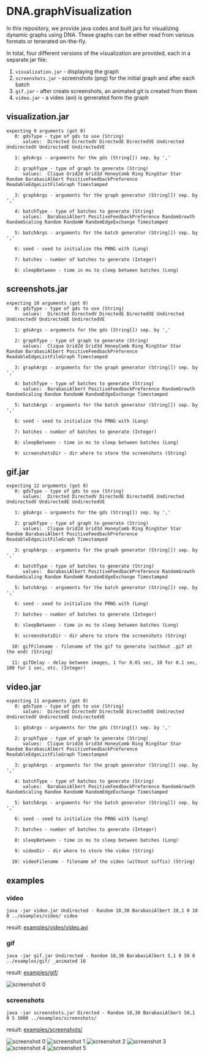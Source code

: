 # DNA.graphVisualization

In this repository, we provide java codes and built jars for visualizing dynamic graphs using DNA.
These graphs can be either read from various formats or tenerated on-the-fly.

In total, four different versions of the visualization are provided, each in a separate jar file:

1. `visualization.jar` - displaying the graph
2. `screenshots.jar` - screenshots (png) for the initial graph and after each batch
3. `gif.jar` - after create screenshots, an animated git is created from them
4. `video.jar` - a video (avi) is generated form the graph


## visualization.jar

	expecting 9 arguments (got 0)
	   0: gdsType - type of gds to use (String)
	      values:  Directed DirectedV DirectedE DirectedVE Undirected UndirectedV UndirectedE UndirectedVE
	
	   1: gdsArgs - arguments for the gds (String[]) sep. by ','
	
	   2: graphType - type of graph to generate (String)
	      values:  Clique Grid2d Grid3d HoneyComb Ring RingStar Star Random BarabasiAlbert PositiveFeedbackPreference ReadableEdgeListFileGraph Timestamped
	
	   3: graphArgs - arguments for the graph generator (String[]) sep. by ','
	
	   4: batchType - type of batches to generate (String)
	      values:  BarabasiAlbert PositiveFeedbackPreference RandomGrowth RandomScaling Random RandomW RandomEdgeExchange Timestamped
	
	   5: batchArgs - arguments for the batch generator (String[]) sep. by ','
	
	   6: seed - seed to initialize the PRNG with (Long)
	
	   7: batches - number of batches to generate (Integer)
	
	   8: sleepBetween - time in ms to sleep between batches (Long)

## screenshots.jar

	expecting 10 arguments (got 0)
	   0: gdsType - type of gds to use (String)
	      values:  Directed DirectedV DirectedE DirectedVE Undirected UndirectedV UndirectedE UndirectedVE
	
	   1: gdsArgs - arguments for the gds (String[]) sep. by ','
	
	   2: graphType - type of graph to generate (String)
	      values:  Clique Grid2d Grid3d HoneyComb Ring RingStar Star Random BarabasiAlbert PositiveFeedbackPreference ReadableEdgeListFileGraph Timestamped
	
	   3: graphArgs - arguments for the graph generator (String[]) sep. by ','
	
	   4: batchType - type of batches to generate (String)
	      values:  BarabasiAlbert PositiveFeedbackPreference RandomGrowth RandomScaling Random RandomW RandomEdgeExchange Timestamped
	
	   5: batchArgs - arguments for the batch generator (String[]) sep. by ','
	
	   6: seed - seed to initialize the PRNG with (Long)
	
	   7: batches - number of batches to generate (Integer)
	
	   8: sleepBetween - time in ms to sleep between batches (Long)
	
	   9: screenshotsDir - dir where to store the screenshots (String)

## gif.jar

	expecting 12 arguments (got 0)
	   0: gdsType - type of gds to use (String)
	      values:  Directed DirectedV DirectedE DirectedVE Undirected UndirectedV UndirectedE UndirectedVE
	
	   1: gdsArgs - arguments for the gds (String[]) sep. by ','
	
	   2: graphType - type of graph to generate (String)
	      values:  Clique Grid2d Grid3d HoneyComb Ring RingStar Star Random BarabasiAlbert PositiveFeedbackPreference ReadableEdgeListFileGraph Timestamped
	
	   3: graphArgs - arguments for the graph generator (String[]) sep. by ','
	
	   4: batchType - type of batches to generate (String)
	      values:  BarabasiAlbert PositiveFeedbackPreference RandomGrowth RandomScaling Random RandomW RandomEdgeExchange Timestamped
	
	   5: batchArgs - arguments for the batch generator (String[]) sep. by ','
	
	   6: seed - seed to initialize the PRNG with (Long)
	
	   7: batches - number of batches to generate (Integer)
	
	   8: sleepBetween - time in ms to sleep between batches (Long)
	
	   9: screenshotsDir - dir where to store the screenshots (String)
	
	  10: gifFilename - filename of the gif to generate (without .gif at the end) (String)
	
	  11: gifDelay - delay between images, 1 for 0.01 sec, 10 for 0.1 sec, 100 for 1 sec, etc. (Integer)

## video.jar

	expecting 11 arguments (got 0)
	   0: gdsType - type of gds to use (String)
	      values:  Directed DirectedV DirectedE DirectedVE Undirected UndirectedV UndirectedE UndirectedVE
	
	   1: gdsArgs - arguments for the gds (String[]) sep. by ','
	
	   2: graphType - type of graph to generate (String)
	      values:  Clique Grid2d Grid3d HoneyComb Ring RingStar Star Random BarabasiAlbert PositiveFeedbackPreference ReadableEdgeListFileGraph Timestamped
	
	   3: graphArgs - arguments for the graph generator (String[]) sep. by ','
	
	   4: batchType - type of batches to generate (String)
	      values:  BarabasiAlbert PositiveFeedbackPreference RandomGrowth RandomScaling Random RandomW RandomEdgeExchange Timestamped
	
	   5: batchArgs - arguments for the batch generator (String[]) sep. by ','
	
	   6: seed - seed to initialize the PRNG with (Long)
	
	   7: batches - number of batches to generate (Integer)
	
	   8: sleepBetween - time in ms to sleep between batches (Long)
	
	   9: videoDir - dir where to store the video (String)
	
	  10: videoFilename - filename of the video (without suffix) (String)



## examples





### video

	java -jar video.jar Undirected - Random 10,30 BarabasiAlbert 20,1 0 10 0 ../examples/video/ video

result: [examples/video/video.avi](examples/video/video.avi)


### gif

	java -jar gif.jar Undirected - Random 10,30 BarabasiAlbert 5,1 0 50 0 ../examples/gif/ _animated 10

result: [examples/gif/](examples/gif/)

![screenshot 0](examples/gif/_animated.gif)


### screenshots
	
	java -jar screenshots.jar Directed - Random 10,30 BarabasiAlbert 50,1 0 5 1000 ../examples/screenshots/

result: [examples/screenshots/](examples/screenshots/)

![screenshot 0](examples/screenshots/00000000.png)
![screenshot 1](examples/screenshots/00000001.png)
![screenshot 2](examples/screenshots/00000002.png)
![screenshot 3](examples/screenshots/00000003.png)
![screenshot 4](examples/screenshots/00000004.png)
![screenshot 5](examples/screenshots/00000005.png)
